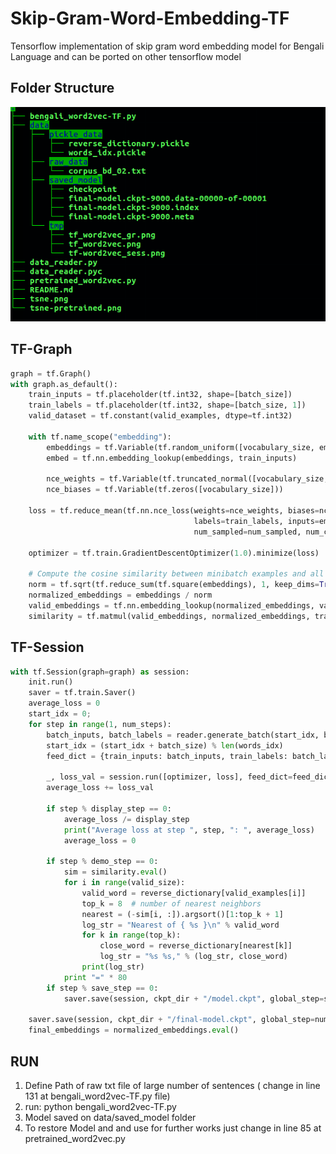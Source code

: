 # Skip-Gram-Word-Embedding-TF
Tensorflow implementation of skip gram word embedding model for Bengali Language and can be ported on other tensorflow model

## Folder Structure
![Folder](data/tmp/tf_dir_st.png)

## TF-Graph
<!-- ![Graph](data/tmp/tf_word2vec_gr.png) -->
```python
graph = tf.Graph()
with graph.as_default():
    train_inputs = tf.placeholder(tf.int32, shape=[batch_size])
    train_labels = tf.placeholder(tf.int32, shape=[batch_size, 1])
    valid_dataset = tf.constant(valid_examples, dtype=tf.int32)

    with tf.name_scope("embedding"):
        embeddings = tf.Variable(tf.random_uniform([vocabulary_size, embedding_size], -1.0, 1.0))
        embed = tf.nn.embedding_lookup(embeddings, train_inputs)

        nce_weights = tf.Variable(tf.truncated_normal([vocabulary_size, embedding_size], stddev=1.0 / math.sqrt(embedding_size)))
        nce_biases = tf.Variable(tf.zeros([vocabulary_size]))

    loss = tf.reduce_mean(tf.nn.nce_loss(weights=nce_weights, biases=nce_biases,
                                         labels=train_labels, inputs=embed,
                                         num_sampled=num_sampled, num_classes=vocabulary_size))

    optimizer = tf.train.GradientDescentOptimizer(1.0).minimize(loss)

    # Compute the cosine similarity between minibatch examples and all embeddings.
    norm = tf.sqrt(tf.reduce_sum(tf.square(embeddings), 1, keep_dims=True))
    normalized_embeddings = embeddings / norm
    valid_embeddings = tf.nn.embedding_lookup(normalized_embeddings, valid_dataset)
    similarity = tf.matmul(valid_embeddings, normalized_embeddings, transpose_b=True)

```


## TF-Session
<!-- ![Session](data/tmp/tf-word2vec_sess.png) -->
```python
with tf.Session(graph=graph) as session:
    init.run()
    saver = tf.train.Saver()
    average_loss = 0
    start_idx = 0;
    for step in range(1, num_steps):
        batch_inputs, batch_labels = reader.generate_batch(start_idx, batch_size, num_skips, skip_window, words_idx)
        start_idx = (start_idx + batch_size) % len(words_idx)
        feed_dict = {train_inputs: batch_inputs, train_labels: batch_labels}

        _, loss_val = session.run([optimizer, loss], feed_dict=feed_dict)
        average_loss += loss_val

        if step % display_step == 0:
            average_loss /= display_step
            print("Average loss at step ", step, ": ", average_loss)
            average_loss = 0

        if step % demo_step == 0:
            sim = similarity.eval()
            for i in range(valid_size):
                valid_word = reverse_dictionary[valid_examples[i]]
                top_k = 8  # number of nearest neighbors
                nearest = (-sim[i, :]).argsort()[1:top_k + 1]
                log_str = "Nearest of { %s }\n" % valid_word
                for k in range(top_k):
                    close_word = reverse_dictionary[nearest[k]]
                    log_str = "%s %s," % (log_str, close_word)
                print(log_str)
            print "=" * 80
        if step % save_step == 0:
            saver.save(session, ckpt_dir + "/model.ckpt", global_step=step)

    saver.save(session, ckpt_dir + "/final-model.ckpt", global_step=num_steps)
    final_embeddings = normalized_embeddings.eval()
```


## RUN
 1. Define Path of raw txt file of large number of sentences ( change in line 131 at bengali_word2vec-TF.py file)
 2. run: python bengali_word2vec-TF.py
 3. Model saved on data/saved_model folder
 4. To restore Model and and use for further works just change in line 85 at pretrained_word2vec.py

